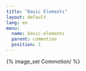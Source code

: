 ```yaml
---
title: "Basic Elements"
layout: default
lang: en
menu:
  name: basic-elements
  parent: commotion
  position: 1
---
```

{% image_set Commotion/ %}
